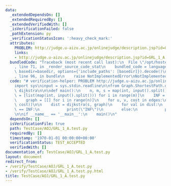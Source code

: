 ```yaml
---
data:
  _extendedDependsOn: []
  _extendedRequiredBy: []
  _extendedVerifiedWith: []
  _isVerificationFailed: false
  _pathExtension: py
  _verificationStatusIcon: ':heavy_check_mark:'
  attributes:
    PROBLEM: http://judge.u-aizu.ac.jp/onlinejudge/description.jsp?id=GRL_1_A
    links:
    - http://judge.u-aizu.ac.jp/onlinejudge/description.jsp?id=GRL_1_A
  bundledCode: "Traceback (most recent call last):\n  File \"/opt/hostedtoolcache/Python/3.10.1/x64/lib/python3.10/site-packages/onlinejudge_verify/documentation/build.py\"\
    , line 71, in _render_source_code_stat\n    bundled_code = language.bundle(stat.path,\
    \ basedir=basedir, options={'include_paths': [basedir]}).decode()\n  File \"/opt/hostedtoolcache/Python/3.10.1/x64/lib/python3.10/site-packages/onlinejudge_verify/languages/python.py\"\
    , line 96, in bundle\n    raise NotImplementedError\nNotImplementedError\n"
  code: "# verification-helper: PROBLEM http://judge.u-aizu.ac.jp/onlinejudge/description.jsp?id=GRL_1_A\n\
    import sys\ninput = sys.stdin.readline\n\nfrom Graph.ShortestPath.dijkstra import\
    \ dijkstra\n\n\ndef main():\n    n, m, s = map(int, input().split())\n    edges\
    \ = [list(map(int, input().split())) for i in range(m)]\n    INF = 10 ** 18\n\n\
    \    graph = [[] for i in range(n)]\n    for u, v, cost in edges:\n        graph[u].append((v,\
    \ cost))\n\n    dist = dijkstra(s, graph)\n    for val in dist:\n        if val\
    \ == INF:\n            print(\"INF\")\n        else:\n            print(val)\n\
    \n\nif __name__ == '__main__':\n    main()\n"
  dependsOn: []
  isVerificationFile: true
  path: TestCase/AOJ/GRL_1_A.test.py
  requiredBy: []
  timestamp: '1970-01-01 00:00:00+00:00'
  verificationStatus: TEST_ACCEPTED
  verifiedWith: []
documentation_of: TestCase/AOJ/GRL_1_A.test.py
layout: document
redirect_from:
- /verify/TestCase/AOJ/GRL_1_A.test.py
- /verify/TestCase/AOJ/GRL_1_A.test.py.html
title: TestCase/AOJ/GRL_1_A.test.py
---
```

